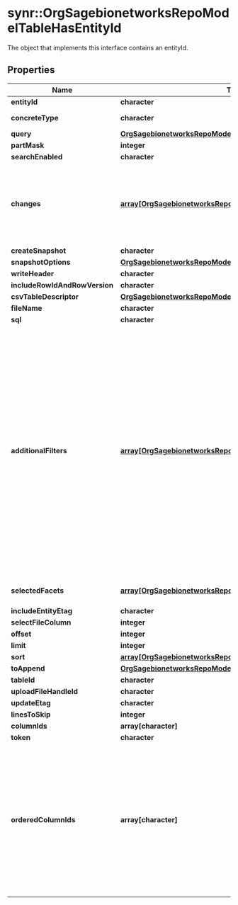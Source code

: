 # synr::OrgSagebionetworksRepoModelTableHasEntityId

The object that implements this interface contains an entityId.

## Properties
Name | Type | Description | Notes
------------ | ------------- | ------------- | -------------
**entityId** | **character** |  | [optional] 
**concreteType** | **character** |  | [Enum: [org.sagebionetworks.repo.model.table.TableSchemaChangeRequest]] 
**query** | [**OrgSagebionetworksRepoModelTableQuery**](org.sagebionetworks.repo.model.table.Query.md) |  | [optional] 
**partMask** | **integer** |  | [optional] 
**searchEnabled** | **character** |  | [optional] 
**changes** | [**array[OrgSagebionetworksRepoModelTableColumnChange]**](org.sagebionetworks.repo.model.table.ColumnChange.md) | List of changes that describes column additions, deletions, and updates | [optional] 
**createSnapshot** | **character** |  | [optional] 
**snapshotOptions** | [**OrgSagebionetworksRepoModelTableSnapshotRequest**](org.sagebionetworks.repo.model.table.SnapshotRequest.md) |  | [optional] 
**writeHeader** | **character** |  | [optional] 
**includeRowIdAndRowVersion** | **character** |  | [optional] 
**csvTableDescriptor** | [**OrgSagebionetworksRepoModelTableCsvTableDescriptor**](org.sagebionetworks.repo.model.table.CsvTableDescriptor.md) |  | [optional] 
**fileName** | **character** |  | [optional] 
**sql** | **character** |  | [optional] 
**additionalFilters** | [**array[OrgSagebionetworksRepoModelTableQueryFilter]**](org.sagebionetworks.repo.model.table.QueryFilter.md) | Appends additional filters to the SQL query. These are applied before facets. Filters within the list have an AND relationship. If a WHERE clause already exists on the SQL query or facets are selected, it will also be ANDed with the query generated by these additional filters. | [optional] 
**selectedFacets** | [**array[OrgSagebionetworksRepoModelTableFacetColumnRequest]**](org.sagebionetworks.repo.model.table.FacetColumnRequest.md) | The selected facet filters. | [optional] 
**includeEntityEtag** | **character** |  | [optional] 
**selectFileColumn** | **integer** |  | [optional] 
**offset** | **integer** |  | [optional] 
**limit** | **integer** |  | [optional] 
**sort** | [**array[OrgSagebionetworksRepoModelTableSortItem]**](org.sagebionetworks.repo.model.table.SortItem.md) |  | [optional] 
**toAppend** | [**OrgSagebionetworksRepoModelTableAppendableRowSet**](org.sagebionetworks.repo.model.table.AppendableRowSet.md) |  | [optional] 
**tableId** | **character** |  | [optional] 
**uploadFileHandleId** | **character** |  | [optional] 
**updateEtag** | **character** |  | [optional] 
**linesToSkip** | **integer** |  | [optional] 
**columnIds** | **array[character]** | Deprecated. | [optional] 
**token** | **character** |  | [optional] 
**orderedColumnIds** | **array[character]** | Optional: Used to set the order of columns for this table. If this list is provided it must include the IDs of each column that will be in the schema after the changes of this request are applied. | [optional] 


